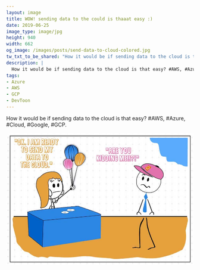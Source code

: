 ```yaml
---
layout: image
title: WOW! sending data to the could is thaaat easy :)
date: 2019-06-25
image_type: image/jpg
height: 940
width: 662
og_image: /images/posts/send-data-to-cloud-colored.jpg
tw_txt_to_be_shared: "How it would be if sending data to the cloud is that easy? #AWS, #Azure, #Cloud, #Google, #GCP."
description: |
  How it would be if sending data to the cloud is that easy? #AWS, #Azure, #Cloud, #Google, #GCP.
tags:
- Azure
- AWS
- GCP
- DevToon
---
```


How it would be if sending data to the cloud is that easy? #AWS, #Azure, #Cloud, #Google, #GCP.
<!--more-->
![before devops vs after devops](/images/posts/send-data-to-cloud-colored.jpg)
